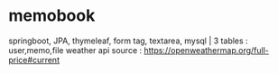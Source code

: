 # memobook
springboot, JPA, thymeleaf, form tag, textarea, mysql | 3 tables : user,memo,file
weather api source : https://openweathermap.org/full-price#current

